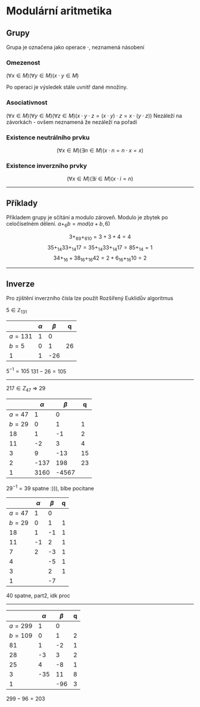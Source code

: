 # Modulární aritmetika

## Grupy

Grupa je označena jako operace $\cdot$, neznamená násobení

### Omezenost

$(\forall x \in M)(\forall y \in M)(x\cdot y\in M)$

Po operaci je výsledek stále uvnitř dané množiny.

### Asociativnost
$(\forall x\in M)(\forall y\in M)(\forall z\in M)(x\cdot y\cdot z=(x\cdot y)\cdot z=x\cdot(y\cdot z))$
Nezáleží na závorkách - ovšem neznamená že nezáleží na pořadí

### Existence neutrálního prvku
$$(\forall x \in M)(\exists n \in M)(x \cdot n=n \cdot x=x)$$

### Existence inverzního prvky
$$(\forall x\in M)(\exists i \in M)(x\cdot i=n)$$

---

## Příklady
Příkladem grupy je sčítání a modulo zároveň. Modulo je zbytek po celočíselném dělení.
$a+_6b=mod(a+b,6)$

$$3+_69+_610=3+3+4=4$$
$$35+_{14}33+_{14}17=35+_{14}33+_{14}17=85+_{14}=1$$
$$34+_{16}+38_{16}+_{16}42=2+6_{16}+_{16}10=2$$

---

## Inverze
Pro zjištění inverzního čísla lze použít Rozšířený Euklidův algoritmus

$5\in\mathbb{Z}_{131}$

|         | $\alpha$ | $\beta$ | q   |
| ------- | -------- | ------- | --- |
| $a=131$ | 1        | 0       |     |
| $b=5$ | 0        | 1       | 26  |
| 1       | 1        | -26     |     |

$5^{-1}=105$
$131-26=105$

---

$217 \in Z_{47}$ => $29$

|        | $\alpha$ | $\beta$ | q   |
| ------ | -------- | ------- | --- |
| $a=47$ | 1        | 0       |     |
| $b=29$ | 0        | 1       | 1   |
| 18     | 1        | -1      | 2   |
| 11     | -2       | 3       | 4   |
| 3      | 9        | -13     | 15  |
| 2      | -137     | 198     | 23  |
| 1      | 3160     | -4567        |     |

$29^{-1}=39$
spatne :))), blbe pocitane

|        | $\alpha$ | $\beta$ | q   |
| ------ | -------- | ------- | --- |
| $a=47$ | 1        | 0       |     |
| $b=29$ | 0        | 1       | 1   |
| 18     | 1        | -1      | 1   |
| 11     | -1       | 2       | 1   |
| 7      | 2        | -3      | 1   |
| 4      |          | -5      | 1   |
| 3      |          | 2       | 1   |
| 1      |          | -7        |     |
40
spatne, part2, idk proc

---

|         | $\alpha$ | $\beta$ | q   |
| ------- | -------- | ------- | --- |
| $a=299$ | 1        | 0       |     |
| $b=109$ | 0        | 1       | 2   |
| 81      | 1        | -2      | 1   |
| 28      | -3       | 3       | 2   |
| 25      | 4        | -8      | 1   |
| 3       | -35      | 11      | 8   |
| 1       |          | -96        | 3   |

$299-96=203$
